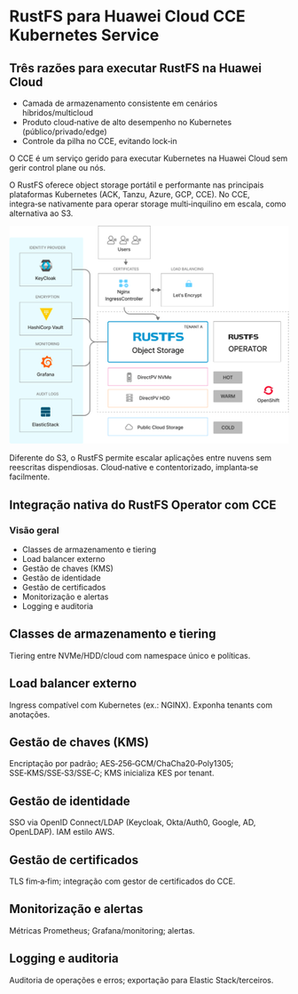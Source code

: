 # RustFS para Huawei Cloud CCE Kubernetes Service

## Três razões para executar RustFS na Huawei Cloud

- Camada de armazenamento consistente em cenários híbridos/multicloud
- Produto cloud‑native de alto desempenho no Kubernetes (público/privado/edge)
- Controle da pilha no CCE, evitando lock‑in

O CCE é um serviço gerido para executar Kubernetes na Huawei Cloud sem gerir control plane ou nós.

O RustFS oferece object storage portátil e performante nas principais plataformas Kubernetes (ACK, Tanzu, Azure, GCP, CCE). No CCE, integra‑se nativamente para operar storage multi‑inquilino em escala, como alternativa ao S3.

![Arquitetura RustFS](images/sec1-1.png)

Diferente do S3, o RustFS permite escalar aplicações entre nuvens sem reescritas dispendiosas. Cloud‑native e contentorizado, implanta‑se facilmente.

## Integração nativa do RustFS Operator com CCE

### Visão geral

- Classes de armazenamento e tiering
- Load balancer externo
- Gestão de chaves (KMS)
- Gestão de identidade
- Gestão de certificados
- Monitorização e alertas
- Logging e auditoria

## Classes de armazenamento e tiering

Tiering entre NVMe/HDD/cloud com namespace único e políticas.

## Load balancer externo

Ingress compatível com Kubernetes (ex.: NGINX). Exponha tenants com anotações.

## Gestão de chaves (KMS)

Encriptação por padrão; AES‑256‑GCM/ChaCha20‑Poly1305; SSE‑KMS/SSE‑S3/SSE‑C; KMS inicializa KES por tenant.

## Gestão de identidade

SSO via OpenID Connect/LDAP (Keycloak, Okta/Auth0, Google, AD, OpenLDAP). IAM estilo AWS.

## Gestão de certificados

TLS fim‑a‑fim; integração com gestor de certificados do CCE.

## Monitorização e alertas

Métricas Prometheus; Grafana/monitoring; alertas.

## Logging e auditoria

Auditoria de operações e erros; exportação para Elastic Stack/terceiros.
